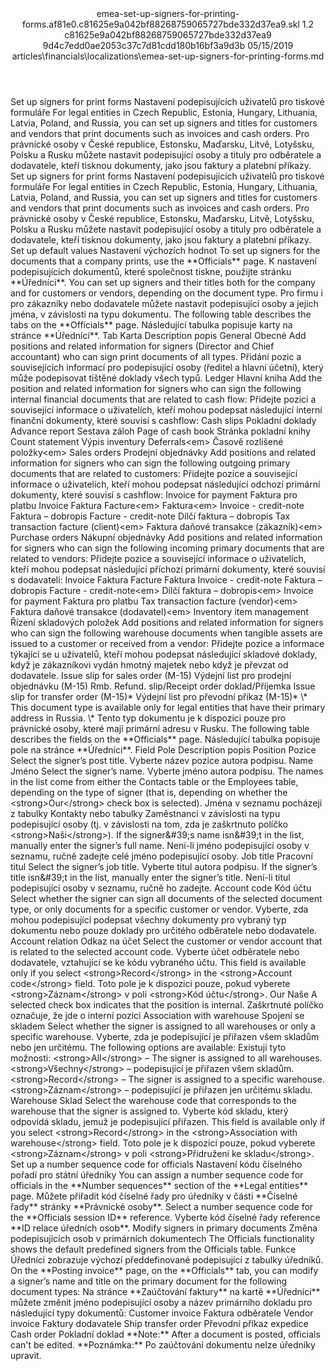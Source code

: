<?xml version="1.0" encoding="UTF-8"?>
<xliff xmlns:logoport="urn:logoport:xliffeditor:xliff-extras:1.0" xmlns:tilt="urn:logoport:xliffeditor:tilt-non-translatables:1.0" xmlns:xsi="http://www.w3.org/2001/XMLSchema-instance" xmlns="urn:oasis:names:tc:xliff:document:1.2" xmlns:xliffext="urn:microsoft:content:schema:xliffextensions" version="1.2" xsi:schemaLocation="urn:oasis:names:tc:xliff:document:1.2 xliff-core-1.2-transitional.xsd">
  <file datatype="xml" source-language="en-US" original="emea-set-up-signers-for-printing-forms.md" target-language="cs-CZ">
    <header>
      <tool tool-company="Microsoft" tool-version="1.0-7889195" tool-name="mdxliff" tool-id="mdxliff"/>
      <xliffext:skl_file_name>emea-set-up-signers-for-printing-forms.af81e0.c81625e9a042bf88268759065727bde332d37ea9.skl</xliffext:skl_file_name>
      <xliffext:version>1.2</xliffext:version>
      <xliffext:ms.openlocfilehash>c81625e9a042bf88268759065727bde332d37ea9</xliffext:ms.openlocfilehash>
      <xliffext:ms.sourcegitcommit>9d4c7edd0ae2053c37c7d81cdd180b16bf3a9d3b</xliffext:ms.sourcegitcommit>
      <xliffext:ms.lasthandoff>05/15/2019</xliffext:ms.lasthandoff>
      <xliffext:ms.openlocfilepath>articles\financials\localizations\emea-set-up-signers-for-printing-forms.md</xliffext:ms.openlocfilepath>
    </header>
    <body>
      <group extype="content" id="content">
        <trans-unit xml:space="preserve" translate="yes" id="101" restype="x-metadata">
          <source>Set up signers for print forms</source>
        <target logoport:matchpercent="101" state="translated" state-qualifier="leveraged-tm">Nastavení podepisujících uživatelů pro tiskové formuláře</target></trans-unit>
        <trans-unit xml:space="preserve" translate="yes" id="102" restype="x-metadata">
          <source>For legal entities in Czech Republic, Estonia, Hungary, Lithuania, Latvia, Poland, and Russia, you can set up signers and titles for customers and vendors that print documents such as invoices and cash orders.</source>
        <target logoport:matchpercent="101" state="translated" state-qualifier="leveraged-tm">Pro právnické osoby v České republice, Estonsku, Maďarsku, Litvě, Lotyšsku, Polsku a Rusku můžete nastavit podepisující osoby a tituly pro odběratele a dodavatele, kteří tisknou dokumenty, jako jsou faktury a platební příkazy.</target></trans-unit>
        <trans-unit xml:space="preserve" translate="yes" id="103">
          <source>Set up signers for print forms</source>
        <target logoport:matchpercent="101" state="translated" state-qualifier="leveraged-tm">Nastavení podepisujících uživatelů pro tiskové formuláře</target></trans-unit>
        <trans-unit xml:space="preserve" translate="yes" id="104">
          <source>For legal entities in Czech Republic, Estonia, Hungary, Lithuania, Latvia, Poland, and Russia, you can set up signers and titles for customers and vendors that print documents such as invoices and cash orders.</source>
        <target logoport:matchpercent="101" state="translated" state-qualifier="leveraged-tm">Pro právnické osoby v České republice, Estonsku, Maďarsku, Litvě, Lotyšsku, Polsku a Rusku můžete nastavit podepisující osoby a tituly pro odběratele a dodavatele, kteří tisknou dokumenty, jako jsou faktury a platební příkazy.</target></trans-unit>
        <trans-unit xml:space="preserve" translate="yes" id="105">
          <source>Set up default values</source>
        <target logoport:matchpercent="101" state="translated" state-qualifier="leveraged-tm">Nastavení výchozích hodnot</target></trans-unit>
        <trans-unit xml:space="preserve" translate="yes" id="106">
          <source>To set up signers for the documents that a company prints, use the <bpt id="p1">**</bpt>Officials<ept id="p1">**</ept> page.</source>
        <target logoport:matchpercent="101" state="translated" state-qualifier="leveraged-tm">K nastavení podepisujících dokumentů, které společnost tiskne, použijte stránku <bpt id="p1">**</bpt>Úředníci<ept id="p1">**</ept>.</target></trans-unit>
        <trans-unit xml:space="preserve" translate="yes" id="107">
          <source>You can set up signers and their titles both for the company and for customers or vendors, depending on the document type.</source>
        <target logoport:matchpercent="101" state="translated" state-qualifier="leveraged-tm">Pro firmu i pro zákazníky nebo dodavatele můžete nastavit podepisující osoby a jejich jména, v závislosti na typu dokumentu.</target></trans-unit>
        <trans-unit xml:space="preserve" translate="yes" id="108">
          <source>The following table describes the tabs on the <bpt id="p1">**</bpt>Officials<ept id="p1">**</ept> page.</source>
        <target logoport:matchpercent="101" state="translated" state-qualifier="leveraged-tm">Následující tabulka popisuje karty na stránce <bpt id="p1">**</bpt>Úředníci<ept id="p1">**</ept>.</target></trans-unit>
        <trans-unit xml:space="preserve" translate="yes" id="109">
          <source>Tab</source>
        <target logoport:matchpercent="101" state="translated" state-qualifier="leveraged-tm">Karta</target></trans-unit>
        <trans-unit xml:space="preserve" translate="yes" id="110">
          <source>Description</source>
        <target logoport:matchpercent="101" state="translated" state-qualifier="leveraged-tm">popis</target></trans-unit>
        <trans-unit xml:space="preserve" translate="yes" id="111">
          <source>General</source>
        <target logoport:matchpercent="101" state="translated" state-qualifier="leveraged-tm">Obecné</target></trans-unit>
        <trans-unit xml:space="preserve" translate="yes" id="112">
          <source>Add positions and related information for signers (Director and Chief accountant) who can sign print documents of all types.</source>
        <target logoport:matchpercent="101" state="translated" state-qualifier="leveraged-tm">Přidání pozic a souvisejících informací pro podepisující osoby (ředitel a hlavní účetní), který může podepisovat tištěné doklady všech typů.</target></trans-unit>
        <trans-unit xml:space="preserve" translate="yes" id="113">
          <source>Ledger</source>
        <target logoport:matchpercent="101" state="translated" state-qualifier="leveraged-tm">Hlavní kniha</target></trans-unit>
        <trans-unit xml:space="preserve" translate="yes" id="114">
          <source>Add the position and related information for signers who can sign the following internal financial documents that are related to cash flow:</source>
        <target logoport:matchpercent="101" state="translated" state-qualifier="leveraged-tm">Přidejte pozici a související informace o uživatelích, kteří mohou podepsat následující interní finanční dokumenty, které souvisí s cashflow:</target></trans-unit>
        <trans-unit xml:space="preserve" translate="yes" id="115">
          <source>Cash slips</source>
        <target logoport:matchpercent="101" state="translated" state-qualifier="leveraged-tm">Pokladní doklady</target></trans-unit>
        <trans-unit xml:space="preserve" translate="yes" id="116">
          <source>Advance report</source>
        <target logoport:matchpercent="101" state="translated" state-qualifier="leveraged-tm">Sestava záloh</target></trans-unit>
        <trans-unit xml:space="preserve" translate="yes" id="117">
          <source>Page of cash book</source>
        <target logoport:matchpercent="101" state="translated" state-qualifier="leveraged-tm">Stránka pokladní knihy</target></trans-unit>
        <trans-unit xml:space="preserve" translate="yes" id="118">
          <source>Count statement</source>
        <target logoport:matchpercent="101" state="translated" state-qualifier="leveraged-tm">Výpis inventury</target></trans-unit>
        <trans-unit xml:space="preserve" translate="yes" id="119">
          <source>Deferrals<ph id="ph1">&lt;em&gt;</ph></source>
        <target logoport:matchpercent="101" state="translated" state-qualifier="leveraged-tm">Časově rozlišené položky<ph id="ph1">&lt;em&gt;</ph></target></trans-unit>
        <trans-unit xml:space="preserve" translate="yes" id="120">
          <source>Sales orders</source>
        <target logoport:matchpercent="101" state="translated" state-qualifier="leveraged-tm">Prodejní objednávky</target></trans-unit>
        <trans-unit xml:space="preserve" translate="yes" id="121">
          <source>Add positions and related information for signers who can sign the following outgoing primary documents that are related to customers:</source>
        <target logoport:matchpercent="101" state="translated" state-qualifier="leveraged-tm">Přidejte pozice a související informace o uživatelích, kteří mohou podepsat následující odchozí primární dokumenty, které souvisí s cashflow:</target></trans-unit>
        <trans-unit xml:space="preserve" translate="yes" id="122">
          <source>Invoice for payment</source>
        <target logoport:matchpercent="101" state="translated" state-qualifier="leveraged-tm">Faktura pro platbu</target></trans-unit>
        <trans-unit xml:space="preserve" translate="yes" id="123">
          <source>Invoice</source>
        <target logoport:matchpercent="101" state="translated" state-qualifier="leveraged-tm">Faktura</target></trans-unit>
        <trans-unit xml:space="preserve" translate="yes" id="124">
          <source>Facture<ph id="ph1">&lt;em&gt;</ph></source>
        <target logoport:matchpercent="101" state="translated" state-qualifier="leveraged-tm">Faktura<ph id="ph1">&lt;em&gt;</ph></target></trans-unit>
        <trans-unit xml:space="preserve" translate="yes" id="125">
          <source>Invoice - credit-note</source>
        <target logoport:matchpercent="101" state="translated" state-qualifier="leveraged-tm">Faktura – dobropis</target></trans-unit>
        <trans-unit xml:space="preserve" translate="yes" id="126">
          <source>Facture - credit-note</source>
        <target logoport:matchpercent="101" state="translated" state-qualifier="leveraged-tm">Dílčí faktura – dobropis</target></trans-unit>
        <trans-unit xml:space="preserve" translate="yes" id="127">
          <source>Tax transaction facture (client)<ph id="ph1">&lt;em&gt;</ph></source>
        <target logoport:matchpercent="101" state="translated" state-qualifier="leveraged-tm">Faktura daňové transakce (zákazník)<ph id="ph1">&lt;em&gt;</ph></target></trans-unit>
        <trans-unit xml:space="preserve" translate="yes" id="128">
          <source>Purchase orders</source>
        <target logoport:matchpercent="101" state="translated" state-qualifier="leveraged-tm">Nákupní objednávky</target></trans-unit>
        <trans-unit xml:space="preserve" translate="yes" id="129">
          <source>Add positions and related information for signers who can sign the following incoming primary documents that are related to vendors:</source>
        <target logoport:matchpercent="101" state="translated" state-qualifier="leveraged-tm">Přidejte pozice a související informace o uživatelích, kteří mohou podepsat následující příchozí primární dokumenty, které souvisí s dodavateli:</target></trans-unit>
        <trans-unit xml:space="preserve" translate="yes" id="130">
          <source>Invoice</source>
        <target logoport:matchpercent="101" state="translated" state-qualifier="leveraged-tm">Faktura</target></trans-unit>
        <trans-unit xml:space="preserve" translate="yes" id="131">
          <source>Facture</source>
        <target logoport:matchpercent="101" state="translated" state-qualifier="leveraged-tm">Faktura</target></trans-unit>
        <trans-unit xml:space="preserve" translate="yes" id="132">
          <source>Invoice - credit-note</source>
        <target logoport:matchpercent="101" state="translated" state-qualifier="leveraged-tm">Faktura – dobropis</target></trans-unit>
        <trans-unit xml:space="preserve" translate="yes" id="133">
          <source>Facture - credit-note<ph id="ph1">&lt;em&gt;</ph></source>
        <target logoport:matchpercent="101" state="translated" state-qualifier="leveraged-tm">Dílčí faktura – dobropis<ph id="ph1">&lt;em&gt;</ph></target></trans-unit>
        <trans-unit xml:space="preserve" translate="yes" id="134">
          <source>Invoice for payment</source>
        <target logoport:matchpercent="101" state="translated" state-qualifier="leveraged-tm">Faktura pro platbu</target></trans-unit>
        <trans-unit xml:space="preserve" translate="yes" id="135">
          <source>Tax transaction facture (vendor)<ph id="ph1">&lt;em&gt;</ph></source>
        <target logoport:matchpercent="101" state="translated" state-qualifier="leveraged-tm">Faktura daňové transakce (dodavatel)<ph id="ph1">&lt;em&gt;</ph></target></trans-unit>
        <trans-unit xml:space="preserve" translate="yes" id="136">
          <source>Inventory item management</source>
        <target logoport:matchpercent="101" state="translated" state-qualifier="leveraged-tm">Řízení skladových položek</target></trans-unit>
        <trans-unit xml:space="preserve" translate="yes" id="137">
          <source>Add positions and related information for signers who can sign the following warehouse documents when tangible assets are issued to a customer or received from a vendor:</source>
        <target logoport:matchpercent="101" state="translated" state-qualifier="leveraged-tm">Přidejte pozice a informace týkající se u uživatelů, kteří mohou podepsat následující skladové doklady, když je zákazníkovi vydán hmotný majetek nebo když je převzat od dodavatele.</target></trans-unit>
        <trans-unit xml:space="preserve" translate="yes" id="138">
          <source>Issue slip for sales order (M-15)</source>
        <target logoport:matchpercent="101" state="translated" state-qualifier="leveraged-tm">Výdejní list pro prodejní objednávku (M-15)</target></trans-unit>
        <trans-unit xml:space="preserve" translate="yes" id="139">
          <source>Rmb.</source>
        <target logoport:matchpercent="101" state="translated" state-qualifier="leveraged-tm">Refund.</target></trans-unit>
        <trans-unit xml:space="preserve" translate="yes" id="140">
          <source>slip/Receipt order</source>
        <target logoport:matchpercent="101" state="translated" state-qualifier="leveraged-tm">doklad/Příjemka</target></trans-unit>
        <trans-unit xml:space="preserve" translate="yes" id="141">
          <source>Issue slip for transfer order (M-15)*</source>
        <target logoport:matchpercent="101" state="translated" state-qualifier="leveraged-tm">Výdejní list pro převodní příkaz (M-15)*</target></trans-unit>
        <trans-unit xml:space="preserve" translate="yes" id="142">
          <source><ph id="ph1">\*</ph> This document type is available only for legal entities that have their primary address in Russia.</source>
        <target logoport:matchpercent="101" state="translated" state-qualifier="leveraged-tm"><ph id="ph1">\*</ph> Tento typ dokumentu je k dispozici pouze pro právnické osoby, které mají primární adresu v Rusku.</target></trans-unit>
        <trans-unit xml:space="preserve" translate="yes" id="143">
          <source>The following table describes the fields on the <bpt id="p1">**</bpt>Officials<ept id="p1">**</ept> page.</source>
        <target logoport:matchpercent="101" state="translated" state-qualifier="leveraged-tm">Následující tabulka popisuje pole na stránce <bpt id="p1">**</bpt>Úředníci<ept id="p1">**</ept>.</target></trans-unit>
        <trans-unit xml:space="preserve" translate="yes" id="144">
          <source>Field</source>
        <target logoport:matchpercent="101" state="translated" state-qualifier="leveraged-tm">Pole</target></trans-unit>
        <trans-unit xml:space="preserve" translate="yes" id="145">
          <source>Description</source>
        <target logoport:matchpercent="101" state="translated" state-qualifier="leveraged-tm">popis</target></trans-unit>
        <trans-unit xml:space="preserve" translate="yes" id="146">
          <source>Position</source>
        <target logoport:matchpercent="101" state="translated" state-qualifier="leveraged-tm">Pozice</target></trans-unit>
        <trans-unit xml:space="preserve" translate="yes" id="147">
          <source>Select the signer’s post title.</source>
        <target logoport:matchpercent="101" state="translated" state-qualifier="leveraged-tm">Vyberte název pozice autora podpisu.</target></trans-unit>
        <trans-unit xml:space="preserve" translate="yes" id="148">
          <source>Name</source>
        <target logoport:matchpercent="101" state="translated" state-qualifier="leveraged-tm">Jméno</target></trans-unit>
        <trans-unit xml:space="preserve" translate="yes" id="149">
          <source>Select the signer’s name.</source>
        <target logoport:matchpercent="101" state="translated" state-qualifier="leveraged-tm">Vyberte jméno autora podpisu.</target></trans-unit>
        <trans-unit xml:space="preserve" translate="yes" id="150">
          <source>The names in the list come from either the Contacts table or the Employees table, depending on the type of signer (that is, depending on whether the <bpt id="p1">&lt;strong&gt;</bpt>Our<ept id="p1">&lt;/strong&gt;</ept> check box is selected).</source>
        <target logoport:matchpercent="101" state="translated" state-qualifier="leveraged-tm">Jména v seznamu pocházejí z tabulky Kontakty nebo tabulky Zaměstnanci v závislosti na typu podepisující osoby (tj. v závislosti na tom, zda je zaškrtnuto políčko <bpt id="p1">&lt;strong&gt;</bpt>Naši<ept id="p1">&lt;/strong&gt;</ept>).</target></trans-unit>
        <trans-unit xml:space="preserve" translate="yes" id="151">
          <source>If the signer&amp;#39;s name isn&amp;#39;t in the list, manually enter the signer’s full name.</source>
        <target logoport:matchpercent="101" state="translated" state-qualifier="leveraged-tm">Není-li jméno podepisující osoby v seznamu, ručně zadejte celé jméno podepisující osoby.</target></trans-unit>
        <trans-unit xml:space="preserve" translate="yes" id="152">
          <source>Job title</source>
        <target logoport:matchpercent="101" state="translated" state-qualifier="leveraged-tm">Pracovní titul</target></trans-unit>
        <trans-unit xml:space="preserve" translate="yes" id="153">
          <source>Select the signer’s job title.</source>
        <target logoport:matchpercent="101" state="translated" state-qualifier="leveraged-tm">Vyberte titul autora podpisu.</target></trans-unit>
        <trans-unit xml:space="preserve" translate="yes" id="154">
          <source>If the signer’s title isn&amp;#39;t in the list, manually enter the signer’s title.</source>
        <target logoport:matchpercent="101" state="translated" state-qualifier="leveraged-tm">Není-li titul podepisující osoby v seznamu, ručně ho zadejte.</target></trans-unit>
        <trans-unit xml:space="preserve" translate="yes" id="155">
          <source>Account code</source>
        <target logoport:matchpercent="101" state="translated" state-qualifier="leveraged-tm">Kód účtu</target></trans-unit>
        <trans-unit xml:space="preserve" translate="yes" id="156">
          <source>Select whether the signer can sign all documents of the selected document type, or only documents for a specific customer or vendor.</source>
        <target logoport:matchpercent="101" state="translated" state-qualifier="leveraged-tm">Vyberte, zda mohou podepisující podepsat všechny dokumenty pro vybraný typ dokumentu nebo pouze doklady pro určitého odběratele nebo dodavatele.</target></trans-unit>
        <trans-unit xml:space="preserve" translate="yes" id="157">
          <source>Account relation</source>
        <target logoport:matchpercent="101" state="translated" state-qualifier="leveraged-tm">Odkaz na účet</target></trans-unit>
        <trans-unit xml:space="preserve" translate="yes" id="158">
          <source>Select the customer or vendor account that is related to the selected account code.</source>
        <target logoport:matchpercent="101" state="translated" state-qualifier="leveraged-tm">Vyberte účet odběratele nebo dodavatele, vztahující se ke kódu vybraného účtu.</target></trans-unit>
        <trans-unit xml:space="preserve" translate="yes" id="159">
          <source>This field is available only if you select <bpt id="p1">&lt;strong&gt;</bpt>Record<ept id="p1">&lt;/strong&gt;</ept> in the <bpt id="p2">&lt;strong&gt;</bpt>Account code<ept id="p2">&lt;/strong&gt;</ept> field.</source>
        <target logoport:matchpercent="101" state="translated" state-qualifier="leveraged-tm">Toto pole je k dispozici pouze, pokud vyberete <bpt id="p1">&lt;strong&gt;</bpt>Záznam<ept id="p1">&lt;/strong&gt;</ept> v poli <bpt id="p2">&lt;strong&gt;</bpt>Kód účtu<ept id="p2">&lt;/strong&gt;</ept>.</target></trans-unit>
        <trans-unit xml:space="preserve" translate="yes" id="160">
          <source>Our</source>
        <target logoport:matchpercent="101" state="translated" state-qualifier="leveraged-tm">Naše</target></trans-unit>
        <trans-unit xml:space="preserve" translate="yes" id="161">
          <source>A selected check box indicates that the position is internal.</source>
        <target logoport:matchpercent="101" state="translated" state-qualifier="leveraged-tm">Zaškrtnuté políčko označuje, že jde o interní pozici</target></trans-unit>
        <trans-unit xml:space="preserve" translate="yes" id="162">
          <source>Association with warehouse</source>
        <target logoport:matchpercent="101" state="translated" state-qualifier="leveraged-tm">Spojení se skladem</target></trans-unit>
        <trans-unit xml:space="preserve" translate="yes" id="163">
          <source>Select whether the signer is assigned to all warehouses or only a specific warehouse.</source>
        <target logoport:matchpercent="101" state="translated" state-qualifier="leveraged-tm">Vyberte, zda je podepisující je přiřazen všem skladům nebo jen určitému.</target></trans-unit>
        <trans-unit xml:space="preserve" translate="yes" id="164">
          <source>The following options are available:</source>
        <target logoport:matchpercent="101" state="translated" state-qualifier="leveraged-tm">Existují tyto možnosti:</target></trans-unit>
        <trans-unit xml:space="preserve" translate="yes" id="165">
          <source><bpt id="p1">&lt;strong&gt;</bpt>All<ept id="p1">&lt;/strong&gt;</ept> – The signer is assigned to all warehouses.</source>
        <target logoport:matchpercent="101" state="translated" state-qualifier="leveraged-tm"><bpt id="p1">&lt;strong&gt;</bpt>Všechny<ept id="p1">&lt;/strong&gt;</ept> – podepisující je přiřazen všem skladům.</target></trans-unit>
        <trans-unit xml:space="preserve" translate="yes" id="166">
          <source><bpt id="p1">&lt;strong&gt;</bpt>Record<ept id="p1">&lt;/strong&gt;</ept> – The signer is assigned to a specific warehouse.</source>
        <target logoport:matchpercent="101" state="translated" state-qualifier="leveraged-tm"><bpt id="p1">&lt;strong&gt;</bpt>Záznam<ept id="p1">&lt;/strong&gt;</ept> – podepisující je přiřazen jen určitému skladu.</target></trans-unit>
        <trans-unit xml:space="preserve" translate="yes" id="167">
          <source>Warehouse</source>
        <target logoport:matchpercent="101" state="translated" state-qualifier="leveraged-tm">Sklad</target></trans-unit>
        <trans-unit xml:space="preserve" translate="yes" id="168">
          <source>Select the warehouse code that corresponds to the warehouse that the signer is assigned to.</source>
        <target logoport:matchpercent="101" state="translated" state-qualifier="leveraged-tm">Vyberte kód skladu, který odpovídá skladu, jemuž je podepisující přiřazen.</target></trans-unit>
        <trans-unit xml:space="preserve" translate="yes" id="169">
          <source>This field is available only if you select <bpt id="p1">&lt;strong&gt;</bpt>Record<ept id="p1">&lt;/strong&gt;</ept> in the <bpt id="p2">&lt;strong&gt;</bpt>Association with warehouse<ept id="p2">&lt;/strong&gt;</ept> field.</source>
        <target logoport:matchpercent="101" state="translated" state-qualifier="leveraged-tm">Toto pole je k dispozici pouze, pokud vyberete <bpt id="p1">&lt;strong&gt;</bpt>Záznam<ept id="p1">&lt;/strong&gt;</ept> v poli <bpt id="p2">&lt;strong&gt;</bpt>Přidružení ke skladu<ept id="p2">&lt;/strong&gt;</ept>.</target></trans-unit>
        <trans-unit xml:space="preserve" translate="yes" id="170">
          <source>Set up a number sequence code for officials</source>
        <target logoport:matchpercent="101" state="translated" state-qualifier="leveraged-tm">Nastavení kódu číselného pořadí pro státní úředníky</target></trans-unit>
        <trans-unit xml:space="preserve" translate="yes" id="171">
          <source>You can assign a number sequence code for officials in the <bpt id="p1">**</bpt>Number sequences<ept id="p1">**</ept> section of the <bpt id="p2">**</bpt>Legal entities<ept id="p2">**</ept> page.</source>
        <target logoport:matchpercent="101" state="translated" state-qualifier="leveraged-tm">Můžete přiřadit kód číselné řady pro úředníky v části <bpt id="p1">**</bpt>Číselné řady<ept id="p1">**</ept> stránky <bpt id="p2">**</bpt>Právnické osoby<ept id="p2">**</ept>.</target></trans-unit>
        <trans-unit xml:space="preserve" translate="yes" id="172">
          <source>Select a number sequence code for the <bpt id="p1">**</bpt>Officials session ID<ept id="p1">**</ept> reference.</source>
        <target logoport:matchpercent="101" state="translated" state-qualifier="leveraged-tm">Vyberte kód číselné řady reference <bpt id="p1">**</bpt>ID relace úředních osob<ept id="p1">**</ept>.</target></trans-unit>
        <trans-unit xml:space="preserve" translate="yes" id="173">
          <source>Modify signers in primary documents</source>
        <target logoport:matchpercent="101" state="translated" state-qualifier="leveraged-tm">Změna podepisujících osob v primárních dokumentech</target></trans-unit>
        <trans-unit xml:space="preserve" translate="yes" id="174">
          <source>The Officials functionality shows the default predefined signers from the Officials table.</source>
        <target logoport:matchpercent="101" state="translated" state-qualifier="leveraged-tm">Funkce Úředníci zobrazuje výchozí předdefinované podepisující z tabulky úředníků.</target></trans-unit>
        <trans-unit xml:space="preserve" translate="yes" id="175">
          <source>On the <bpt id="p1">**</bpt>Posting invoice<ept id="p1">**</ept> page, on the <bpt id="p2">**</bpt>Officials<ept id="p2">**</ept> tab, you can modify a signer’s name and title on the primary document for the following document types:</source>
        <target logoport:matchpercent="101" state="translated" state-qualifier="leveraged-tm">Na stránce <bpt id="p1">**</bpt>Zaúčtování faktury<ept id="p1">**</ept> na kartě <bpt id="p2">**</bpt>Úředníci<ept id="p2">**</ept> můžete změnit jméno podepisující osoby a název primárního dokladu pro následující typy dokumentů:</target></trans-unit>
        <trans-unit xml:space="preserve" translate="yes" id="176">
          <source>Customer invoice</source>
        <target logoport:matchpercent="101" state="translated" state-qualifier="leveraged-tm">Faktura odběratele</target></trans-unit>
        <trans-unit xml:space="preserve" translate="yes" id="177">
          <source>Vendor invoice</source>
        <target logoport:matchpercent="101" state="translated" state-qualifier="leveraged-tm">Faktury dodavatele</target></trans-unit>
        <trans-unit xml:space="preserve" translate="yes" id="178">
          <source>Ship transfer order</source>
        <target logoport:matchpercent="101" state="translated" state-qualifier="leveraged-tm">Převodní příkaz expedice</target></trans-unit>
        <trans-unit xml:space="preserve" translate="yes" id="179">
          <source>Cash order</source>
        <target logoport:matchpercent="101" state="translated" state-qualifier="leveraged-tm">Pokladní doklad</target></trans-unit>
        <trans-unit xml:space="preserve" translate="yes" id="180">
          <source><bpt id="p1">**</bpt>Note:<ept id="p1">**</ept> After a document is posted, officials can't be edited.</source>
        <target logoport:matchpercent="101" state="translated" state-qualifier="leveraged-tm"><bpt id="p1">**</bpt>Poznámka:<ept id="p1">**</ept> Po zaúčtování dokumentu nelze úředníky upravit.</target></trans-unit>
      </group>
    </body>
  </file>
</xliff>